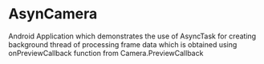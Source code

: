 AsynCamera
==========

Android Application which demonstrates the use of AsyncTask for creating background thread of processing frame data which is obtained using onPreviewCallback function from Camera.PreviewCallback

